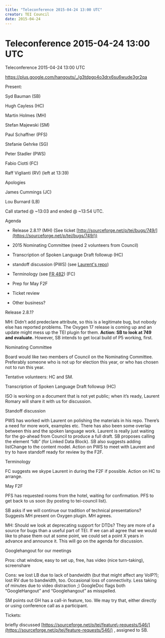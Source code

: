 ```yaml
---
title: "Teleconference 2015-04-24 13:00 UTC"
creator: TEI Council
date: 2015-04-24
---
```

# Teleconference 2015-04-24 13:00 UTC







Teleconference
 2015\-04\-24 13:00 UTC


<https://plus.google.com/hangouts/_/g3tdpgo4o3drx6su6wude3gr2qa>




 Present:
 
 Syd Bauman (SB)


Hugh Cayless (HC)


Martin Holmes (MH)


Stefan Majewski (SM)


Paul Schaffner (PFS)


Stefanie Gehrke (SG) 


Peter Stadler (PWS)


Fabio Ciotti (FC)


Raff Viglianti (RV) (left at 13:39\)


Apologies


James Cummings (JC)


Lou Burnard (LB)


Call started @ \~13:03 and ended @ \~13:54 UTC.




 Agenda
 
 
- Release 2\.8\.1? (MH) (See ticket [http://sourceforge.net/p/tei/bugs/749/](https://sourceforge.net/p/tei/bugs/749/))

- 2015 Nominating Committee (need 2 volunteers from Council)

- Transcription of Spoken Language Draft followup (HC)

- standoff discussion (PWS) (see [Laurent's
 repo](https://github.com/laurentromary/stdfSpec))

- Terminology (see [FR 482](https://sourceforge.net/p/tei/feature-requests/482/)) (FC)

- Prep for May F2F

- Ticket review

- Other business?


 Release 2\.8\.1?
 
 MH: Didn’t add predeclare attribute, so this is a legitimate bug, but nobody
 else has reported problems. The Oxygen 17 release is coming up and an update
 might mess up the TEI plugin for them. **Action: SB to look at
 749 and evaluate.** However, SB intends to get local build of P5
 working, first. 




 Nominating Committee
 
 Board would like two members of Council on the Nominating Committee.
 Preferably someone who is not up for election this year, or who has chosen
 not to run this year. 


Tentative volunteers: HC and SM.




 Transcription of Spoken Language Draft followup (HC)
 
 ISO is working on a document that is not yet public; when it’s ready, Laurent
 Romary will share it with us for discussion.




 Standoff discussion
 
 PWS has worked with Laurent on polishing the materials in his repo. There’s a
 need for more work, examples etc. There has also been some overlap between
 this and the spoken language work. Laurent is really just waiting for the
 go\-ahead from Council to produce a full draft. SB proposes calling the
 element “ldb” (for Linked Data Block). SB also suggests adding listChange to
 the content model. Action on PWS to meet with Laurent and try to have
 standoff ready for review by the F2F.




 Terminology
 
 FC suggests we skype Laurent in during the F2F
 if possible. Action on HC to arrange.




 May F2F
 
 PFS has requested rooms from the hotel, waiting for confirmation. PFS to get
 back to us soon (by posting to tei\-council list).


SB asks if we will continue our tradition of technical presentations?
 Suggests MH present on Oxygen plugin. MH agrees.


MH: Should we look at deprecating support for DTDs? They are more of a source
 for bugs than a useful part of TEI. If we can all agree that we would like
 to phase them out at some point, we could set a point X years in advance and
 announce it. This will go on the agenda for discussion.




 Googlehangout for our meetings
 
 Pros: chat window, easy to set up, free, has video (nice turn\-taking),
 screenshare 


Cons: we lost LB due to lack of bandwidth (but that might affect any VoIP?);
 lost RV due to bandwidth, too. Occasional loss of connectivity. Less taking
 of minutes due to video distraction ;) GoogleDoc flags both “GoogleHangout”
 and “Googlehangout” as misspelled.


SM points out GH has a call\-in feature, too. We may try that, either directly
 or using conference call as a participant.




 Tickets:
 
 briefly discussed [https://sourceforge.net/p/tei/feature\-requests/546/](https://sourceforge.net/p/tei/feature-requests/546/) , assigned to SB.







